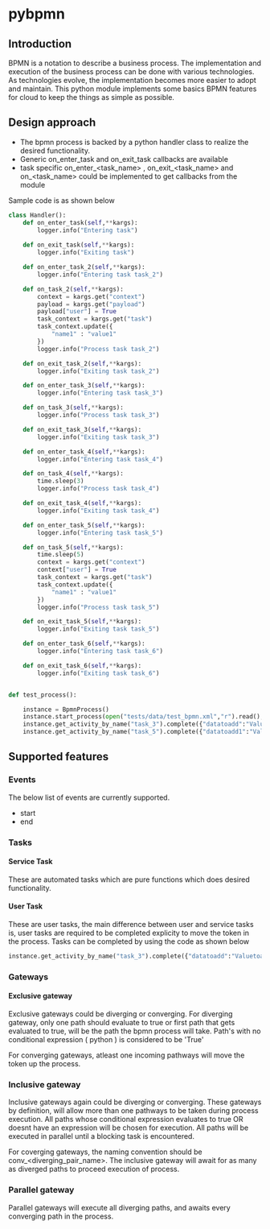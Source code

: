 # pybpmn

## Introduction

BPMN is a notation to describe a business process. The implementation and execution of the business process can be done with various technologies. As technologies evolve, the implementation becomes more easier to adopt and maintain. This python module implements some basics BPMN features for cloud to keep the things as simple as possible.


## Design approach
- The bpmn process is backed by a python handler class to realize the desired functionality.
- Generic on_enter_task and on_exit_task callbacks are available
- task specific on_enter_<task_name> , on_exit_<task_name> and on_<task_name> could be implemented to get callbacks from the module

Sample code is as shown below

```python
class Handler():
    def on_enter_task(self,**kargs):
        logger.info("Entering task")
    
    def on_exit_task(self,**kargs):
        logger.info("Exiting task")

    def on_enter_task_2(self,**kargs):
        logger.info("Entering task task_2")

    def on_task_2(self,**kargs):
        context = kargs.get("context")
        payload = kargs.get("payload")
        payload["user"] = True
        task_context = kargs.get("task")
        task_context.update({
            "name1" : "value1"
        })
        logger.info("Process task task_2")

    def on_exit_task_2(self,**kargs):
        logger.info("Exiting task task_2")

    def on_enter_task_3(self,**kargs):
        logger.info("Entering task task_3")

    def on_task_3(self,**kargs):
        logger.info("Process task task_3")

    def on_exit_task_3(self,**kargs):
        logger.info("Exiting task task_3")

    def on_enter_task_4(self,**kargs):
        logger.info("Entering task task_4")

    def on_task_4(self,**kargs):
        time.sleep(3)
        logger.info("Process task task_4")

    def on_exit_task_4(self,**kargs):
        logger.info("Exiting task task_4")

    def on_enter_task_5(self,**kargs):
        logger.info("Entering task task_5")

    def on_task_5(self,**kargs):
        time.sleep(5)
        context = kargs.get("context")
        context["user"] = True
        task_context = kargs.get("task")
        task_context.update({
            "name1" : "value1"
        })
        logger.info("Process task task_5")

    def on_exit_task_5(self,**kargs):
        logger.info("Exiting task task_5")

    def on_enter_task_6(self,**kargs):
        logger.info("Entering task task_6")

    def on_exit_task_6(self,**kargs):
        logger.info("Exiting task task_6")


def test_process():

    instance = BpmnProcess()
    instance.start_process(open("tests/data/test_bpmn.xml","r").read(),Handler())
    instance.get_activity_by_name("task_3").complete({"datatoadd":"Valuetoadd"})
    instance.get_activity_by_name("task_5").complete({"datatoadd1":"Valuetoadd2"})
```

## Supported features

### Events

The below list of events are currently supported. 
- start
- end


### Tasks

#### Service Task

These are automated tasks which are pure functions which does desired functionality.

#### User Task

These are user tasks, the main difference between user and service tasks is, user tasks are required to be completed explicity to move the token in the process. Tasks can be completed by using the code as shown below

```python
instance.get_activity_by_name("task_3").complete({"datatoadd":"Valuetoadd"})
```
### Gateways

#### Exclusive gateway
Exclusive gateways could be diverging or converging. For diverging gateway, only one path should evaluate to true or first path that gets evaluated to true, will be the path the bpmn process will take. Path's with no conditional expression ( python ) is considered to be 'True'

For converging gateways, atleast one incoming pathways will move the token up the process.

### Inclusive gateway
Inclusive gateways again could be diverging or converging. These gateways by definition, will allow more than one pathways to be taken during process execution. All paths whose conditional expression evaluates to true OR doesnt have an expression will be chosen for execution. All paths will be executed in parallel until a blocking task is encountered.

For coverging gateways, the naming convention should be conv_<diverging_pair_name>. The inclusive gateway will await for as many as diverged paths to proceed execution of process.

### Parallel gateway

Parallel gateways will execute all diverging paths, and awaits every converging path in the process.

